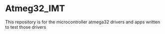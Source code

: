 # Atmeg32_IMT
This repository is for the microcontroller atmega32 drivers and apps written to test those drivers 
